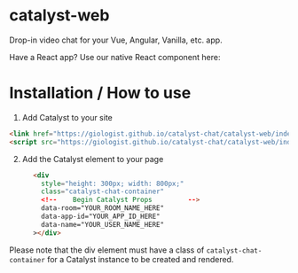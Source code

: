 # catalyst-web
Drop-in video chat for your Vue, Angular, Vanilla, etc. app.

Have a React app? Use our native React component here: 


# Installation / How to use
1. Add Catalyst to your site 
```html
<link href="https://giologist.github.io/catalyst-chat/catalyst-web/index.css" rel="stylesheet" />
<script src="https://giologist.github.io/catalyst-chat/catalyst-web/index.js"></script>
```
2. Add the Catalyst element to your page
```html
      <div
        style="height: 300px; width: 800px;"
        class="catalyst-chat-container"
        <!--    Begin Catalyst Props         -->
        data-room="YOUR_ROOM_NAME_HERE"
        data-app-id="YOUR_APP_ID_HERE"
        data-name="YOUR_USER_NAME_HERE"
      ></div>
```
Please note that the div element must have a class of `catalyst-chat-container` for a Catalyst instance to be created and rendered.
